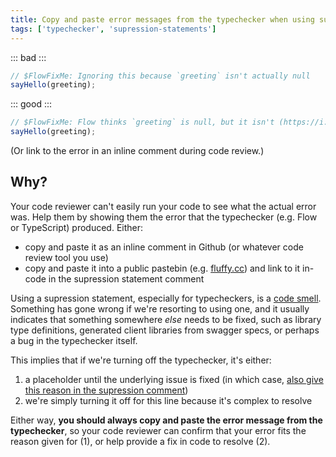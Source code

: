 ```yaml
---
title: Copy and paste error messages from the typechecker when using suppression statements
tags: ['typechecker', 'supression-statements']
---
```


::: bad :::

```js
// $FlowFixMe: Ignoring this because `greeting` isn't actually null
sayHello(greeting);
```

::: good :::

```js
// $FlowFixMe: Flow thinks `greeting` is null, but it isn't (https://i.fluffy.cc/bsJdpV7pq69PFvX0sCJplgdGxFwqJTHH)
sayHello(greeting);
```

(Or link to the error in an inline comment during code review.)

## Why?

Your code reviewer can't easily run your code to see what the actual error was. Help them by showing them the error that
the typechecker (e.g. Flow or TypeScript) produced. Either:

- copy and paste it as an inline comment in Github (or whatever code review tool you use)
- copy and paste it into a public pastebin (e.g. [fluffy.cc](fluffy.cc)) and link to it in-code in the supression statement comment

Using a supression statement, especially for typecheckers, is a [code smell](http://wiki.c2.com/?CodeSmell). Something
has gone wrong if we're resorting to using one, and it usually indicates that something somewhere _else_ needs to be
fixed, such as library type definitions, generated client libraries from swagger specs, or perhaps a bug in the
typechecker itself.

This implies that if we're turning off the typechecker, it's either:

1. a placeholder until the underlying issue is fixed (in which case, [also give this reason in the supression comment][give-reason])
2. we're simply turning it off for this line because it's complex to resolve

Either way, **you should always copy and paste the error message from the typechecker**, so your code reviewer can
confirm that your error fits the reason given for (1), or help provide a fix in code to resolve (2).

[give-reason]: /give-reason-for-suppression
